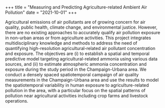 +++
title = "Measuring and Predicting Agriculture-related Ambient Air Pollution"
date = "2021-10-01"
+++

Agricultural emissions of air pollutants are of growing concern for air quality, public health, climate change, and environmental justice. However, there are no existing approaches to accurately qualify air pollution exposure in non-urban areas or from agriculture activities. This project integrates multidisciplinary knowledge and methods to address the need of quantifying high-resolution agricultural-related air pollutant concentration and exposure. The objectives are (i) to establish a spatial and temporal predictive model targeting agricultural-related ammonia using various data sources, and (ii) to estimate atmospheric ammonia concentration and exposure during the study period in the Champaign-Urbana area. We conduct a densely spaced spatiotemporal campaign of air quality measurements in the Champaign-Urbana area and use the results to model the spatiotemporal variability in human exposure to agriculture-related pollution in the area, with a particular focus on the spatial patterns of pollution near agricultural activities including crop farms and livestock operations. 
